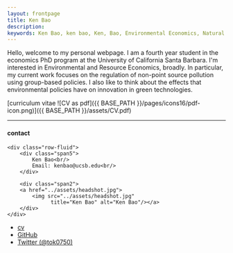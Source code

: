 ```yaml
---
layout: frontpage
title: Ken Bao
description: 
keywords: Ken Bao, ken bao, Ken, Bao, Environmental Economics, Natural Resource Economics, ERE, UCSB, Economics, Ken Bao UCSB
---
```


Hello, welcome to my personal webpage. I am a fourth year student in the economics PhD program at the University of California Santa Barbara. I'm interested in Environmental and Resource Economics, broadly. In particular, my current work focuses on the regulation of non-point source pollution using group-based policies. I also like to think about the effects that environmental policies have on innovation in green technologies.


[curriculum vitae ![CV as pdf]({{ BASE_PATH }}/pages/icons16/pdf-icon.png)]({{ BASE_PATH }}/assets/CV.pdf)<br/>


---


<div class="container">
<h4><a name="contact"></a>contact</h4>

    <div class="row-fluid">
        <div class="span5">
            Ken Bao<br/>
            Email: kenbao@ucsb.edu<br/>
        </div>

        <div class="span2">
        <a href="../assets/headshot.jpg">
            <img src="../assets/headshot.jpg"
                  title="Ken Bao" alt="Ken Bao"/></a>
        </div>
    </div>
</div>

<div class="navbar">
  <div class="navbar-inner">
      <ul class="nav">
          <li><a href="{{ BASE_PATH }}/assets/CV.pdf">cv</a></li>
          <li><a href="https://github.com/ken-q-bao">GitHub</a></li>
          <li><a href="https://twitter.com/tok0750">Twitter (@tok0750)</a></li>
      </ul>
  </div>
</div>